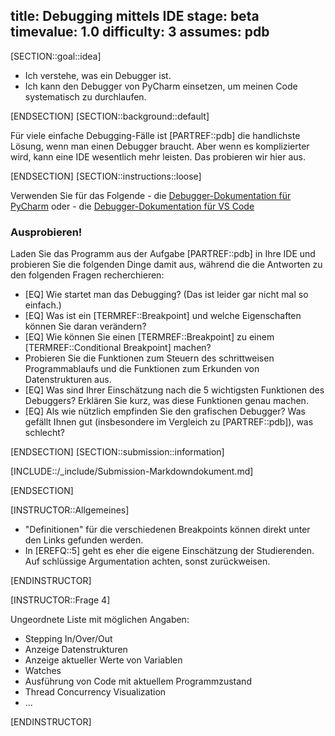 title: Debugging mittels IDE
stage: beta
timevalue: 1.0
difficulty: 3
assumes: pdb
---
[SECTION::goal::idea]

- Ich verstehe, was ein Debugger ist.
- Ich kann den Debugger von PyCharm einsetzen, um meinen Code systematisch zu durchlaufen.

[ENDSECTION]
[SECTION::background::default]

Für viele einfache Debugging-Fälle ist [PARTREF::pdb] die handlichste Lösung,
wenn man einen Debugger braucht.
Aber wenn es komplizierter wird, kann eine IDE wesentlich mehr leisten.
Das probieren wir hier aus.

[ENDSECTION]
[SECTION::instructions::loose]

Verwenden Sie für das Folgende
    - die [Debugger-Dokumentation für PyCharm](https://www.jetbrains.com/help/pycharm/debugging-code.html) oder
    - die [Debugger-Dokumentation für VS Code](https://learn.microsoft.com/en-us/visualstudio/python/debugging-python-in-visual-studio)


### Ausprobieren!

Laden Sie das Programm aus der Aufgabe [PARTREF::pdb] in Ihre IDE
und probieren Sie die folgenden Dinge damit aus, während die die Antworten zu 
den folgenden Fragen recherchieren:
 
- [EQ] Wie startet man das Debugging? (Das ist leider gar nicht mal so einfach.)
- [EQ] Was ist ein [TERMREF::Breakpoint] und welche Eigenschaften können Sie daran verändern?
- [EQ] Wie können Sie einen [TERMREF::Breakpoint] zu einem [TERMREF::Conditional Breakpoint] 
  machen?
- Probieren Sie die Funktionen zum Steuern des schrittweisen Programmablaufs
  und die Funktionen zum Erkunden von Datenstrukturen aus.
- [EQ] Was sind Ihrer Einschätzung nach die 5 wichtigsten Funktionen des Debuggers?
  Erklären Sie kurz, was diese Funktionen genau machen.
- [EQ] Als wie nützlich empfinden Sie den grafischen Debugger?
  Was gefällt Ihnen gut (insbesondere im Vergleich zu [PARTREF::pdb]), was schlecht?

[ENDSECTION]
[SECTION::submission::information]

[INCLUDE::/_include/Submission-Markdowndokument.md]

[ENDSECTION]

[INSTRUCTOR::Allgemeines]

- "Definitionen" für die verschiedenen Breakpoints können direkt unter den Links gefunden werden.
- In [EREFQ::5] geht es eher die eigene Einschätzung der Studierenden.
  Auf schlüssige Argumentation achten, sonst zurückweisen. 

[ENDINSTRUCTOR]

[INSTRUCTOR::Frage 4]

Ungeordnete Liste mit möglichen Angaben: 

- Stepping In/Over/Out
- Anzeige Datenstrukturen
- Anzeige aktueller Werte von Variablen
- Watches
- Ausführung von Code mit aktuellem Programmzustand
- Thread Concurrency Visualization
- ...

[ENDINSTRUCTOR]
